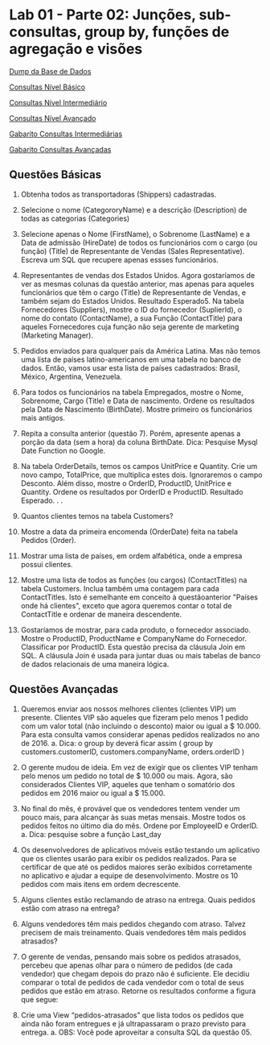 # Lab 01 - Parte 02: Junções, sub-consultas, group by, funções de agregação e visões

[Dump da Base de Dados](loja.sql)

[Consultas Nível Básico](01-nivel-basico.sql)

[Consultas Nível Intermediário](02-nivel-intermediario.sql)

[Consultas Nível Avançado](03-nivel-avancado.sql)

[Gabarito Consultas Intermediárias](gabarito-sql-consultas-intermediarias.sql)

[Gabarito Consultas Avançadas](gabarito-sql-consultas-avancadas.sql)


## Questões Básicas

1. Obtenha todos as transportadoras (Shippers) cadastradas.

2. Selecione o nome (CategororyName) e a descrição (Description) de todas as categorias
(Categories)

3. Selecione apenas o Nome (FirstName), o Sobrenome (LastName) e a Data de admissão
(HireDate) de todos os funcionários com o cargo (ou função) (Title) de Representante de
Vendas (Sales Representative). Escreva um SQL que recupere apenas essses funcionários.

4. Representantes de vendas dos Estados Unidos. Agora gostaríamos de ver as mesmas colunas
da questão anterior, mas apenas para aqueles funcionários que têm o cargo (Title) de
Representante de Vendas, e também sejam do Estados Unidos.
Resultado Esperado5. Na tabela Fornecedores (Suppliers), mostre o ID do fornecedor (SuplierId), o nome do contato (ContactName), a sua Função (ContactTitle) para aqueles Fornecedores cuja função não seja
gerente de marketing (Marketing Manager).

6. Pedidos enviados para qualquer país da América Latina. Mas não temos uma lista de países
latino-americanos em uma tabela no banco de dados. Então, vamos usar esta lista de países
cadastrados: Brasil, México, Argentina, Venezuela.

7. Para todos os funcionários na tabela Empregados, mostre o Nome, Sobrenome, Cargo (Title)
e Data de nascimento. Ordene os resultados pela Data de Nascimento (BirthDate). Mostre
primeiro os funcionários mais antigos.

8. Repita a consulta anterior (questão 7). Porém, apresente apenas a porção da data (sem a
hora) da coluna BirthDate.
Dica: Pesquise Mysql Date Function no Google.

9. Na tabela OrderDetails, temos os campos UnitPrice e Quantity. Crie um novo campo,
TotalPrice, que multiplica estes dois. Ignoraremos o campo Desconto. Além disso, mostre o
OrderID, ProductID, UnitPrice e Quantity. Ordene os resultados por OrderID e ProductID.
Resultado Esperado. . .

10. Quantos clientes temos na tabela Customers?

11. Mostre a data da primeira encomenda (OrderDate) feita na tabela Pedidos (Order).

12. Mostrar uma lista de países, em ordem alfabética, onde a empresa possui clientes.

13. Mostre uma lista de todos as funções (ou cargos) (ContactTitles) na tabela Customers. Inclua
também uma contagem para cada ContactTitles. Isto é semelhante em conceito à questãoanterior "Países onde há clientes", exceto que agora queremos contar o total de ContactTitle e ordenar de maneira descendente.

14. Gostaríamos de mostrar, para cada produto, o fornecedor associado. Mostre o ProductID,
ProductName e CompanyName do Fornecedor. Classificar por ProductID.
Esta questão precisa da cláusula Join em SQL. A cláusula Join é usada para juntar duas ou mais
tabelas de banco de dados relacionais de uma maneira lógica.

## Questões Avançadas

1. Queremos enviar aos nossos melhores clientes (clientes VIP) um presente. Clientes VIP
são aqueles que fizeram pelo menos 1 pedido com um valor total (não incluindo o
desconto) maior ou igual a $ 10.000. Para esta consulta vamos considerar apenas pedidos
realizados no ano de 2016.
a. Dica: o group by deverá ficar assim ( group by customers.customerID,
customers.companyName, orders.orderID )

2. O gerente mudou de ideia. Em vez de exigir que os clientes VIP tenham pelo menos um
pedido no total de $ 10.000 ou mais. Agora, são considerados Clientes VIP, aqueles que
tenham o somatório dos pedidos em 2016 maior ou igual a $ 15.000.

3. No final do mês, é provável que os vendedores tentem vender um pouco mais, para
alcançar às suas metas mensais. Mostre todos os pedidos feitos no último dia do mês.
Ordene por EmployeeID e OrderID.
a. Dica: pesquise sobre a função Last_day

4. Os desenvolvedores de aplicativos móveis estão testando um aplicativo que os clientes
usarão para exibir os pedidos realizados. Para se certificar de que até os pedidos maiores
serão exibidos corretamente no aplicativo e ajudar a equipe de desenvolvimento. Mostre
os 10 pedidos com mais itens em ordem decrescente.

5. Alguns clientes estão reclamando de atraso na entrega. Quais pedidos estão com atraso
na entrega?

6. Alguns vendedores têm mais pedidos chegando com atraso. Talvez precisem de mais
treinamento. Quais vendedores têm mais pedidos atrasados?

7. O gerente de vendas, pensando mais sobre os pedidos atrasados, percebeu que apenas
olhar para o número de pedidos (de cada vendedor) que chegam depois do prazo não é
suficiente. Ele decidiu comparar o total de pedidos de cada vendedor com o total de seus
pedidos que estão em atraso. Retorne os resultados conforme a figura que segue:

8. Crie uma View “pedidos-atrasados” que lista todos os pedidos que ainda não foram
entregues e já ultrapassaram o prazo previsto para entrega.
a. OBS: Você pode aproveitar a consulta SQL da questão 05.